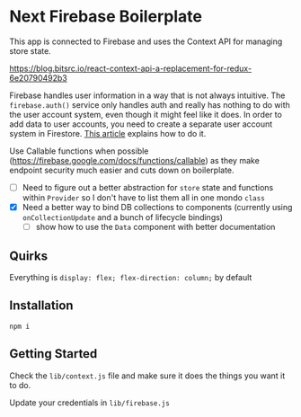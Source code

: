 # Next Firebase Boilerplate

This app is connected to Firebase and uses the Context API for managing store state.

https://blog.bitsrc.io/react-context-api-a-replacement-for-redux-6e20790492b3

Firebase handles user information in a way that is not always intuitive. The `firebase.auth()` service only handles auth and really has nothing to do with the user account system, even though it might feel like it does. In order to add data to user accounts, you need to create a separate user account system in Firestore. [This article](https://bigcodenerd.org/create-user-profile-firestore-authentication/) explains how to do it.

Use Callable functions when possible (https://firebase.google.com/docs/functions/callable) as they make endpoint security much easier and cuts down on boilerplate.

- [ ] Need to figure out a better abstraction for `store` state and functions within `Provider` so I don't have to list them all in one mondo `class`
- [x] Need a better way to bind DB collections to components (currently using `onCollectionUpdate` and a bunch of lifecycle bindings)
  - [ ] show how to use the `Data` component with better documentation

## Quirks

Everything is `display: flex; flex-direction: column;` by default

## Installation

`npm i`

## Getting Started

Check the `lib/context.js` file and make sure it does the things you want it to do.

Update your credentials in `lib/firebase.js`